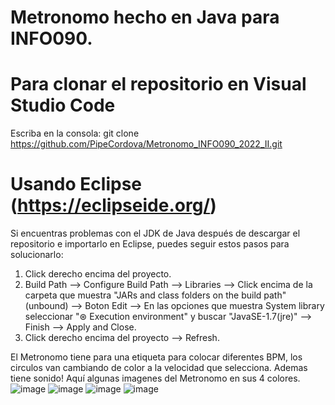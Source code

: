 # Metronomo hecho en Java para INFO090.

# Para clonar el repositorio en Visual Studio Code
Escriba en la consola: git clone https://github.com/PipeCordova/Metronomo_INFO090_2022_II.git

# Usando Eclipse (https://eclipseide.org/)

Si encuentras problemas con el JDK de Java después de descargar el repositorio e importarlo en Eclipse, puedes seguir estos pasos para solucionarlo:
1) Click derecho encima del proyecto.
2) Build Path --> Configure Build Path --> Libraries --> Click encima de la carpeta que muestra "JARs and class folders on the build path" (unbound)
--> Boton Edit --> En las opciones que muestra System library seleccionar "⊛ Execution environment" y buscar "JavaSE-1.7(jre)" --> Finish --> Apply and Close.
3) Click derecho encima del proyecto --> Refresh.

El Metronomo tiene para una etiqueta para colocar diferentes BPM, los circulos van cambiando de color a la velocidad que selecciona. Ademas tiene sonido!
Aquí algunas imagenes del Metronomo en sus 4 colores.
![image](https://github.com/PipeCordova/Metronomo_INFO090_2022_II/assets/85969736/9af530ad-fabd-466a-b5a8-a951faa1ec4d)
![image](https://github.com/PipeCordova/Metronomo_INFO090_2022_II/assets/85969736/0f2618e5-012c-4c44-87a3-654d56f8e064)
![image](https://github.com/PipeCordova/Metronomo_INFO090_2022_II/assets/85969736/4038f58e-0869-4861-a159-0088386cff6e)
![image](https://github.com/PipeCordova/Metronomo_INFO090_2022_II/assets/85969736/d3595b70-a159-47be-9804-36ba31f88ee5)




